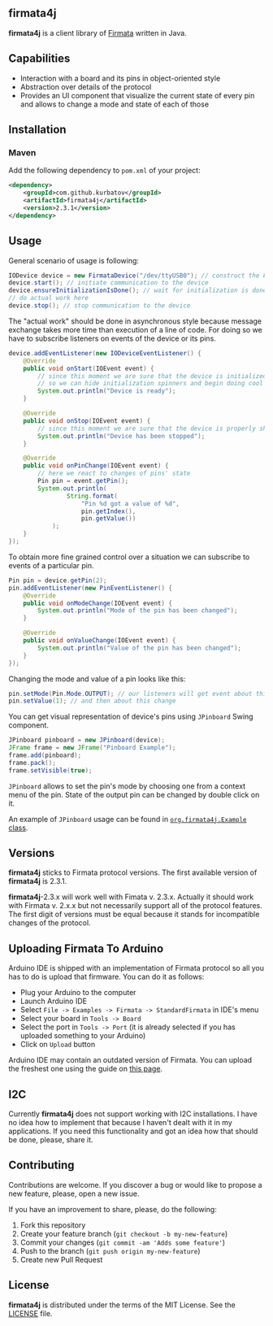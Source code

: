 ## firmata4j
**firmata4j** is a client library of [Firmata](http://www.firmata.org/) written
in Java.

## Capabilities
- Interaction with a board and its pins in object-oriented style
- Abstraction over details of the protocol
- Provides an UI component that visualize the current state of every pin and
allows to change a mode and state of each of those

## Installation

### Maven
Add the following dependency to `pom.xml` of your project:

```xml
<dependency>
    <groupId>com.github.kurbatov</groupId>
    <artifactId>firmata4j</artifactId>
    <version>2.3.1</version>
</dependency>
```

## Usage
General scenario of usage is following:
```java
IODevice device = new FirmataDevice("/dev/ttyUSB0"); // construct the Firmata device instance using the name of a port
device.start(); // initiate communication to the device
device.ensureInitializationIsDone(); // wait for initialization is done
// do actual work here
device.stop(); // stop communication to the device
```

The "actual work" should be done in asynchronous style because message exchange
takes more time than execution of a line of code. For doing so we have to
subscribe listeners on events of the device or its pins.

```java
device.addEventListener(new IODeviceEventListener() {
    @Override
    public void onStart(IOEvent event) {
        // since this moment we are sure that the device is initialized
        // so we can hide initialization spinners and begin doing cool stuff
        System.out.println("Device is ready");
    }

    @Override
    public void onStop(IOEvent event) {
        // since this moment we are sure that the device is properly shut down
        System.out.println("Device has been stopped");
    }

    @Override
    public void onPinChange(IOEvent event) {
        // here we react to changes of pins' state
        Pin pin = event.getPin();
        System.out.println(
                String.format(
                    "Pin %d got a value of %d",
                    pin.getIndex(),
                    pin.getValue())
            );
    }
});
```

To obtain more fine grained control over a situation we can subscribe to events
of a particular pin.

```java
Pin pin = device.getPin(2);
pin.addEventListener(new PinEventListener() {
    @Override
    public void onModeChange(IOEvent event) {
        System.out.println("Mode of the pin has been changed");
    }

    @Override
    public void onValueChange(IOEvent event) {
        System.out.println("Value of the pin has been changed");
    }
});
```

Changing the mode and value of a pin looks like this:

```java
pin.setMode(Pin.Mode.OUTPUT); // our listeners will get event about this change
pin.setValue(1); // and then about this change
```

You can get visual representation of device's pins using `JPinboard` Swing component.

```java
JPinboard pinboard = new JPinboard(device);
JFrame frame = new JFrame("Pinboard Example");
frame.add(pinboard);
frame.pack();
frame.setVisible(true);
```

`JPinboard` allows to set the pin's mode by choosing one from a context menu of
the pin. State of the output pin can be changed by double click on it.

An example of `JPinboard` usage can be found in
[`org.firmata4j.Example` class](https://raw.github.com/kurbatov/firmata4j/master/src/main/java/org/firmata4j/Example.java).

## Versions
**firmata4j** sticks to Firmata protocol versions. The first available version
of **firmata4j** is 2.3.1.

**firmata4j**-2.3.x will work well with Fimata v. 2.3.x. Actually it should work
with Firmata v. 2.x.x but not necessarily support all of the protocol features.
The first digit of versions must be equal because it stands for incompatible
changes of the protocol.

## Uploading Firmata To Arduino
Arduino IDE is shipped with an implementation of Firmata protocol so all you has
to do is upload that firmware. You can do it as follows:

- Plug your Arduino to the computer
- Launch Arduino IDE
- Select `File -> Examples -> Firmata -> StandardFirmata` in IDE's menu
- Select your board in `Tools -> Board`
- Select the port in `Tools -> Port` (it is already selected if you has uploaded something to your Arduino)
- Click on `Upload` button

Arduino IDE may contain an outdated version of Firmata.
You can upload the freshest one using the guide on
[this page](https://github.com/firmata/arduino).

## I2C
Currently **firmata4j** does not support working with I2C installations.
I have no idea how to implement that because I haven't dealt with it in my
applications. If you need this functionality and got an idea how that should be
done, please, share it.

## Contributing
Contributions are welcome. If you discover a bug or would like to propose a new
feature, please, open a new issue.

If you have an improvement to share, please, do the following:

1. Fork this repository
2. Create your feature branch (`git checkout -b my-new-feature`)
3. Commit your changes (`git commit -am 'Adds some feature'`)
4. Push to the branch (`git push origin my-new-feature`)
5. Create new Pull Request

## License
**firmata4j** is distributed under the terms of the MIT License. See the
[LICENSE](https://raw.github.com/kurbatov/firmata4j/master/LICENSE) file.
